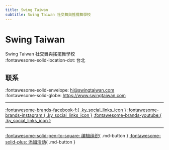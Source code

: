 ```yaml
---
title: Swing Taiwan
subtitle: Swing Taiwan 社交舞與搖擺舞學校
---
```


# Swing Taiwan

Swing Taiwan 社交舞與搖擺舞學校  
:fontawesome-solid-location-dot: 台北  


## 联系

:fontawesome-solid-envelope: <hi@swingtaiwan.com>  
:fontawesome-solid-globe: <https://www.swingtaiwan.com>  

---

 [:fontawesome-brands-facebook-f:{ .ky_social_links_icon }](https://www.facebook.com/SwingTaiwan3) [:fontawesome-brands-instagram:{ .ky_social_links_icon }](https://instagram.com/swingtaiwan) [:fontawesome-brands-youtube:{ .ky_social_links_icon }](https://youtube.com/swingtaiwan197)

---

[:fontawesome-solid-pen-to-square: 编辑组织](https://github.com/swingdance/orgs/issues/new?assignees=&labels=update+org&projects=&template=03-update_entity.yml&title=Update%20Org%3A%20zh_TW%20%E2%80%A2%20Swing%20Taiwan&region=zh_TW&id=swing-tai-wan&name=Swing%20Taiwan){ .md-button } [:fontawesome-solid-plus: 添加活动](https://github.com/swingdance/events/issues/new?assignees=&labels=add+event&projects=&template=02-add_entity.yml&title=Add%20Event%3A%20zh_TW%20%E2%80%A2%20%3CName%3E&region=zh_TW&province=Taipei&city=Taipei&org_id=swing-tai-wan){ .md-button }
